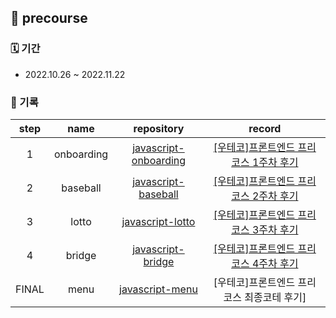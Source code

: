 ## 🌱 precourse

### 🗓 기간

- 2022.10.26 ~ 2022.11.22

### 📝 기록

| step |      name      |                          repository                          |                 record                  |
| :--: | :------------: | :----------------------------------------------------------: | :-------------------------------------: |
|  1   | onboarding | [javascript-onboarding](https://github.com/hanbeulYou/javascript-onboarding/tree/hanbeulYou) | [[우테코]프론트엔드 프리코스 1주차 후기](https://velog.io/@hayou/우테코-프론트엔드-프리코스-1주차-후기) |
|  2   | baseball | [javascript-baseball](https://github.com/hanbeulYou/javascript-baseball/tree/hanbeulYou) | [[우테코]프론트엔드 프리코스 2주차 후기](https://velog.io/@hayou/우테코-프론트엔드-프리코스-2주차-후기) |
|  3   | lotto | [javascript-lotto](https://github.com/hanbeulYou/javascript-lotto/tree/hanbeulYou) | [[우테코]프론트엔드 프리코스 3주차 후기](https://velog.io/@hayou/우테코-프론트엔드-프리코스-3주차-후기) |
|  4   | bridge | [javascript-bridge](https://github.com/hanbeulYou/javascript-bridge/tree/hanbeulYou) | [[우테코]프론트엔드 프리코스 4주차 후기](https://velog.io/@hayou/우테코-프론트엔드-프리코스-4주차-후기) |
|  FINAL   | menu | [javascript-menu](https://github.com/hanbeulYou/javascript-menu/tree/hanbeulYou) | [우테코]프론트엔드 프리코스 최종코테 후기] |
